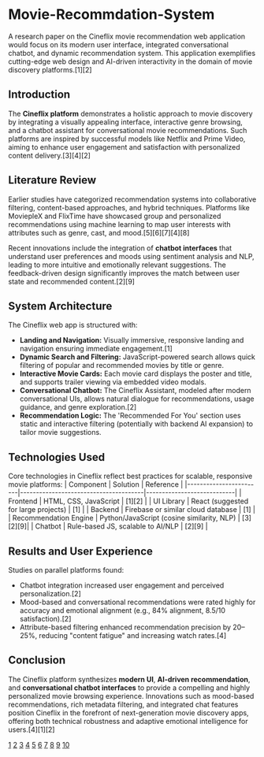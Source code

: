 # Movie-Recommdation-System
A research paper on the Cineflix movie recommendation web application would focus on its modern user interface, integrated conversational chatbot, and dynamic recommendation system. This application exemplifies cutting-edge web design and AI-driven interactivity in the domain of movie discovery platforms.[1][2]

## Introduction

The **Cineflix platform** demonstrates a holistic approach to movie discovery by integrating a visually appealing interface, interactive genre browsing, and a chatbot assistant for conversational movie recommendations. Such platforms are inspired by successful models like Netflix and Prime Video, aiming to enhance user engagement and satisfaction with personalized content delivery.[3][4][2]

## Literature Review

Earlier studies have categorized recommendation systems into collaborative filtering, content-based approaches, and hybrid techniques. Platforms like MoviepleX and FlixTime have showcased group and personalized recommendations using machine learning to map user interests with attributes such as genre, cast, and mood.[5][6][7][4][8]

Recent innovations include the integration of **chatbot interfaces** that understand user preferences and moods using sentiment analysis and NLP, leading to more intuitive and emotionally relevant suggestions. The feedback-driven design significantly improves the match between user state and recommended content.[2][9]

## System Architecture

The Cineflix web app is structured with:
- **Landing and Navigation:** Visually immersive, responsive landing and navigation ensuring immediate engagement.[1]
- **Dynamic Search and Filtering:** JavaScript-powered search allows quick filtering of popular and recommended movies by title or genre.
- **Interactive Movie Cards:** Each movie card displays the poster and title, and supports trailer viewing via embedded video modals.
- **Conversational Chatbot:** The Cineflix Assistant, modeled after modern conversational UIs, allows natural dialogue for recommendations, usage guidance, and genre exploration.[2]
- **Recommendation Logic:** The 'Recommended For You' section uses static and interactive filtering (potentially with backend AI expansion) to tailor movie suggestions.

## Technologies Used

Core technologies in Cineflix reflect best practices for scalable, responsive movie platforms:
| Component              | Solution                              | Reference                  |
|------------------------|---------------------------------------|----------------------------|
| Frontend               | HTML, CSS, JavaScript                 | [1][2]             |
| UI Library             | React (suggested for large projects)  | [1]                    |
| Backend                | Firebase or similar cloud database     | [1]                    |
| Recommendation Engine  | Python/JavaScript (cosine similarity, NLP) | [3][2][9]|
| Chatbot                | Rule-based JS, scalable to AI/NLP     | [2][9]            |

## Results and User Experience

Studies on parallel platforms found:
- Chatbot integration increased user engagement and perceived personalization.[2]
- Mood-based and conversational recommendations were rated highly for accuracy and emotional alignment (e.g., 84% alignment, 8.5/10 satisfaction).[2]
- Attribute-based filtering enhanced recommendation precision by 20–25%, reducing "content fatigue" and increasing watch rates.[4]

## Conclusion

The Cineflix platform synthesizes **modern UI**, **AI-driven recommendation**, and **conversational chatbot interfaces** to provide a compelling and highly personalized movie browsing experience. Innovations such as mood-based recommendations, rich metadata filtering, and integrated chat features position Cineflix in the forefront of next-generation movie discovery apps, offering both technical robustness and adaptive emotional intelligence for users.[4][1][2]

[1](https://researchhub.org.in/research-hub/admin/uploadedImage/reserch/1707470317.pdf)
[2](https://www.jetir.org/papers/JETIRGX06048.pdf)
[3](https://journals.indexcopernicus.com/api/file/viewByFileId/1870655)
[4](https://bjeps.alkafeel.edu.iq/cgi/viewcontent.cgi?article=1043&context=journal)
[5](https://papers.ssrn.com/sol3/papers.cfm?abstract_id=4428451)
[6](https://journals.acspublisher.com/index.php/ijircst/article/view/10270)
[7](https://www.ijnrd.org/papers/IJNRD2405598.pdf)
[8](https://www.diva-portal.org/smash/get/diva2:1784407/FULLTEXT01.pdf)
[9](https://codelabs.developers.google.com/neo4j-vertexai-movie-recommender-python)
[10](https://www.scribd.com/document/704148872/Design-and-Implementation-of-Movie-Reservation-System)
